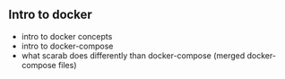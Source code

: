 Intro to docker
---

- intro to docker concepts
- intro to docker-compose
- what scarab does differently than docker-compose (merged docker-compose files)

